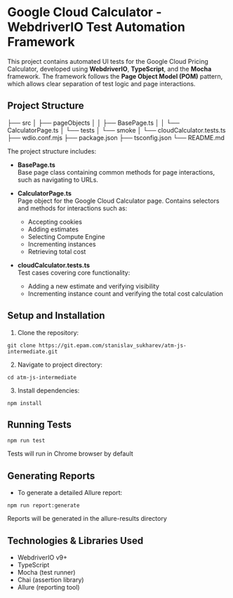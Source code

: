 # Google Cloud Calculator - WebdriverIO Test Automation Framework

This project contains automated UI tests for the Google Cloud Pricing Calculator, developed using **WebdriverIO**, **TypeScript**, and the **Mocha** framework. The framework follows the **Page Object Model (POM)** pattern, which allows clear separation of test logic and page interactions.

## Project Structure

├── src
│   ├── pageObjects
│   │   ├── BasePage.ts
│   │   └── CalculatorPage.ts
│   └── tests
│       └── smoke
│           └── cloudCalculator.tests.ts
├── wdio.conf.mjs
├── package.json
├── tsconfig.json
└── README.md

The project structure includes:

- **BasePage.ts**  
  Base page class containing common methods for page interactions, such as navigating to URLs.

- **CalculatorPage.ts**  
  Page object for the Google Cloud Calculator page. Contains selectors and methods for interactions such as:
  - Accepting cookies
  - Adding estimates
  - Selecting Compute Engine
  - Incrementing instances
  - Retrieving total cost

- **cloudCalculator.tests.ts**  
  Test cases covering core functionality:
  - Adding a new estimate and verifying visibility
  - Incrementing instance count and verifying the total cost calculation

## Setup and Installation

1. Clone the repository:

`git clone https://git.epam.com/stanislav_sukharev/atm-js-intermediate.git`

2. Navigate to project directory:

`cd atm-js-intermediate`

3. Install dependencies:

`npm install`

## Running Tests

`npm run test`

Tests will run in Chrome browser by default

## Generating Reports

- To generate a detailed Allure report:

`npm run report:generate`

Reports will be generated in the allure-results directory

## Technologies & Libraries Used

- WebdriverIO v9+
- TypeScript
- Mocha (test runner)
- Chai (assertion library)
- Allure (reporting tool)

